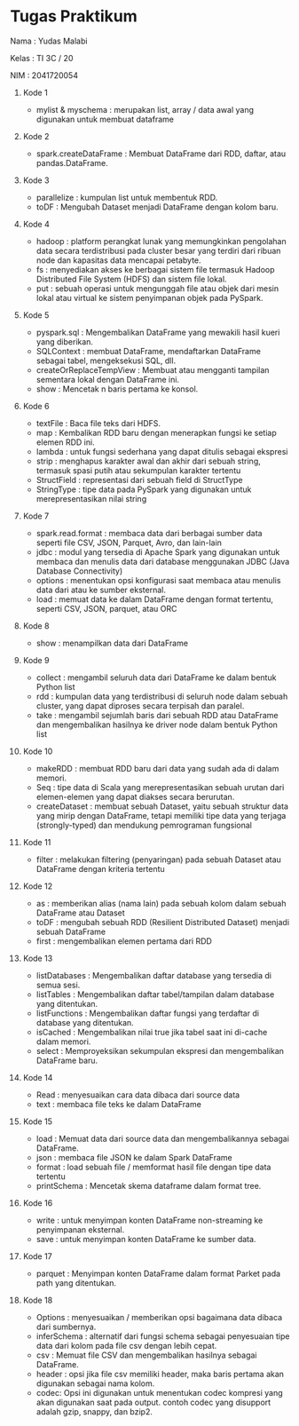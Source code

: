 # Tugas Praktikum

Nama : Yudas Malabi

Kelas : TI 3C / 20

NIM : 2041720054

1. Kode 1
    * mylist & myschema : merupakan list, array / data awal yang digunakan untuk membuat dataframe
2. Kode 2
    * spark.createDataFrame : Membuat DataFrame dari RDD, daftar, atau pandas.DataFrame.
3. Kode 3
    * parallelize : kumpulan list untuk membentuk RDD.
    * toDF : Mengubah Dataset menjadi DataFrame dengan kolom baru.

4. Kode 4
    * hadoop : platform perangkat lunak yang memungkinkan pengolahan data secara terdistribusi pada cluster besar yang terdiri dari ribuan node dan kapasitas data mencapai petabyte.
    * fs :  menyediakan akses ke berbagai sistem file termasuk Hadoop Distributed File System (HDFS) dan sistem file lokal.
    * put : sebuah operasi untuk mengunggah file atau objek dari mesin lokal atau virtual ke sistem penyimpanan objek pada PySpark.
5. Kode 5
    * pyspark.sql : Mengembalikan DataFrame yang mewakili hasil kueri yang diberikan.
    * SQLContext : membuat DataFrame, mendaftarkan DataFrame sebagai tabel, mengeksekusi SQL, dll.
    * createOrReplaceTempView : Membuat atau mengganti tampilan sementara lokal dengan DataFrame ini.
    * show : Mencetak n baris pertama ke konsol.
6. Kode 6
    * textFile : Baca file teks dari HDFS.
    * map : Kembalikan RDD baru dengan menerapkan fungsi ke setiap elemen RDD ini.
    * lambda : untuk fungsi sederhana yang dapat ditulis sebagai ekspresi
    * strip : menghapus karakter awal dan akhir dari sebuah string, termasuk spasi putih atau sekumpulan karakter tertentu
    * StructField :  representasi dari sebuah field di StructType
    * StringType : tipe data pada PySpark yang digunakan untuk merepresentasikan nilai string
7. Kode 7
    * spark.read.format : membaca data dari berbagai sumber data seperti file CSV, JSON, Parquet, Avro, dan lain-lain
    * jdbc :  modul yang tersedia di Apache Spark yang digunakan untuk membaca dan menulis data dari database menggunakan JDBC (Java Database Connectivity)
    * options : menentukan opsi konfigurasi saat membaca atau menulis data dari atau ke sumber eksternal.
    * load : memuat data ke dalam DataFrame dengan format tertentu, seperti CSV, JSON, parquet, atau ORC
8. Kode 8
    * show : menampilkan data dari DataFrame
9. Kode 9
    * collect : mengambil seluruh data dari DataFrame ke dalam bentuk Python list
    * rdd : kumpulan data yang terdistribusi di seluruh node dalam sebuah cluster, yang dapat diproses secara terpisah dan paralel.
    * take : mengambil sejumlah baris dari sebuah RDD atau DataFrame dan mengembalikan hasilnya ke driver node dalam bentuk Python list
10. Kode 10
    * makeRDD : membuat RDD baru dari data yang sudah ada di dalam memori.
    * Seq : tipe data di Scala yang merepresentasikan sebuah urutan dari elemen-elemen yang dapat diakses secara berurutan.
    * createDataset : membuat sebuah Dataset, yaitu sebuah struktur data yang mirip dengan DataFrame, tetapi memiliki tipe data yang terjaga (strongly-typed) dan mendukung pemrograman fungsional
11. Kode 11
    * filter : melakukan filtering (penyaringan) pada sebuah Dataset atau DataFrame dengan kriteria tertentu
12. Kode 12
    * as : memberikan alias (nama lain) pada sebuah kolom dalam sebuah DataFrame atau Dataset
    * toDF : mengubah sebuah RDD (Resilient Distributed Dataset) menjadi sebuah DataFrame
    * first : mengembalikan elemen pertama dari RDD
13. Kode 13
    * listDatabases : Mengembalikan daftar database yang tersedia di semua sesi.
    * listTables : Mengembalikan daftar tabel/tampilan dalam database yang ditentukan.
    * listFunctions : Mengembalikan daftar fungsi yang terdaftar di database yang ditentukan.
    * isCached : Mengembalikan nilai true jika tabel saat ini di-cache dalam memori.
    * select : Memproyeksikan sekumpulan ekspresi dan mengembalikan DataFrame baru.
14. Kode 14
    * Read : menyesuaikan cara data dibaca dari source data
    * text : membaca file teks ke dalam DataFrame
15. Kode 15
    * load : Memuat data dari source data dan mengembalikannya sebagai DataFrame.
    * json : membaca file JSON ke dalam Spark DataFrame
    * format : load sebuah file / memformat hasil file dengan tipe data tertentu
    * printSchema : Mencetak skema dataframe dalam format tree.
16. Kode 16
    * write : untuk menyimpan konten DataFrame non-streaming ke penyimpanan eksternal.
    * save : untuk menyimpan konten DataFrame ke sumber data.
17. Kode 17
    * parquet : Menyimpan konten DataFrame dalam format Parket pada path yang ditentukan.
18. Kode 18
    * Options : menyesuaikan / memberikan opsi bagaimana data dibaca dari sumbernya.
    * inferSchema : alternatif dari fungsi schema sebagai penyesuaian tipe data dari kolom pada file csv dengan lebih cepat.
    * csv : Memuat file CSV dan mengembalikan hasilnya sebagai DataFrame.
    * header : opsi jika file csv memiliki header, maka baris pertama akan digunakan sebagai nama kolom.
    * codec: Opsi ini digunakan untuk menentukan codec kompresi yang akan digunakan saat pada output. contoh codec yang disupport adalah gzip, snappy, dan bzip2.